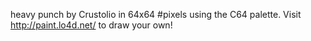 heavy punch by Crustolio in 64x64 #pixels using the C64 palette. Visit http://paint.lo4d.net/ to draw your own! 